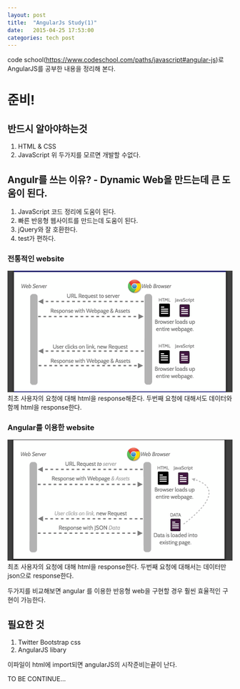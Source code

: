 ```yaml
---
layout: post
title:  "AngularJs Study(1)"
date:   2015-04-25 17:53:00
categories: tech post
---
```


code school(https://www.codeschool.com/paths/javascript#angular-js)로 AngularJS를 공부한 내용을 정리해 본다.


# 준비!
## 반드시 알아야하는것
1. HTML & CSS
2. JavaScript
위 두가지를 모르면 개발할 수없다.

## Angulr를 쓰는 이유? - Dynamic Web을 만드는데 큰 도움이 된다.
1. JavaScript 코드 정리에 도움이 된다.
2. 빠른 반응형 웹사이트를 만드는데 도움이 된다.
3. jQuery와 잘 호환한다.
4. test가 편하다.

### 전통적인 website
![전통적인 Web request/response](/assets/angular1.png)
최초 사용자의 요청에 대해 html을 response해준다.
두번째 요청에 대해서도 데이터와 함께 html을 response한다.

### Angular를 이용한 website
![Angular Web request/response](/assets/angular2.png)
최초 사용자의 요청에 대해 html을 response한다.
두번째 요청에 대해서는 데이터만 json으로 response한다.

두가지를 비교해보면 angular 를 이용한 반응형 web을 구현할 경우 훨씬 효율적인 구현이 가능한다.


## 필요한 것
1. Twitter Bootstrap css
2. AngularJS libary

이파일이 html에 import되면 angularJS의 시작준비는끝이 난다.

TO BE CONTINUE...
